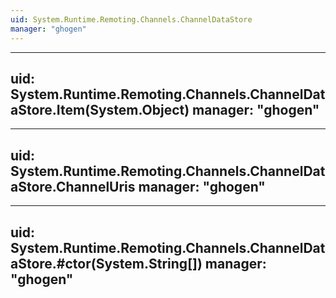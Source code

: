 ```yaml
---
uid: System.Runtime.Remoting.Channels.ChannelDataStore
manager: "ghogen"
---
```


---
uid: System.Runtime.Remoting.Channels.ChannelDataStore.Item(System.Object)
manager: "ghogen"
---

---
uid: System.Runtime.Remoting.Channels.ChannelDataStore.ChannelUris
manager: "ghogen"
---

---
uid: System.Runtime.Remoting.Channels.ChannelDataStore.#ctor(System.String[])
manager: "ghogen"
---
